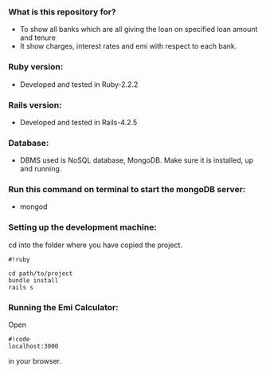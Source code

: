 ### What is this repository for? ###

* To show all banks which are all giving the loan on specified loan amount and tenure
* It show charges, interest rates and emi with respect to each bank.

### Ruby version: ###

* Developed and tested in Ruby-2.2.2

### Rails version: ###

* Developed and tested in Rails-4.2.5

### Database: ###

* DBMS used is NoSQL database, MongoDB. Make sure it is installed, up and running.

### Run this command on terminal to start the mongoDB server: ###

* mongod

### Setting up the development machine: ###

cd into the folder where you have copied the project.


```
#!ruby

cd path/to/project
bundle install
rails s
```

### Running the Emi Calculator: ###
Open
```
#!code
localhost:3000 
```
in your browser.